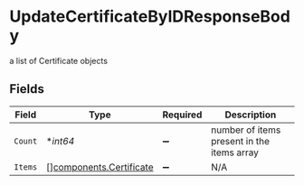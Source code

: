 # UpdateCertificateByIDResponseBody

a list of Certificate objects


## Fields

| Field                                                              | Type                                                               | Required                                                           | Description                                                        |
| ------------------------------------------------------------------ | ------------------------------------------------------------------ | ------------------------------------------------------------------ | ------------------------------------------------------------------ |
| `Count`                                                            | **int64*                                                           | :heavy_minus_sign:                                                 | number of items present in the items array                         |
| `Items`                                                            | [][components.Certificate](../../models/components/certificate.md) | :heavy_minus_sign:                                                 | N/A                                                                |
